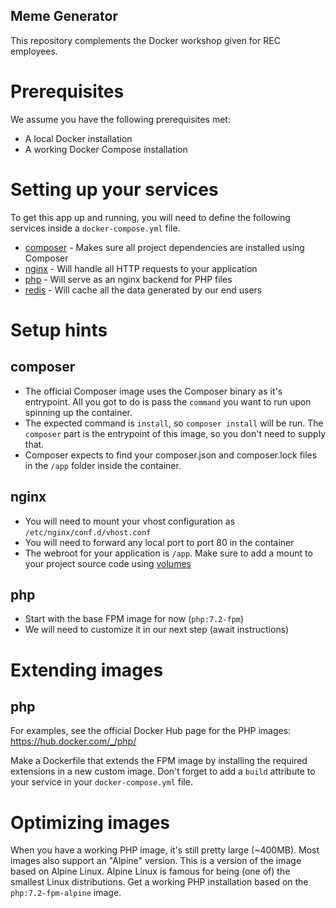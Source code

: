 Meme Generator
---

This repository complements the Docker workshop given for REC employees.

# Prerequisites

We assume you have the following prerequisites met:

- A local Docker installation
- A working Docker Compose installation

# Setting up your services

To get this app up and running, you will need to define the following services inside a `docker-compose.yml` file.

- [composer](https://hub.docker.com/_/composer/) - Makes sure all project dependencies are installed using Composer
- [nginx](https://hub.docker.com/_/nginx/) - Will handle all HTTP requests to your application
- [php](https://hub.docker.com/_/php/) - Will serve as an nginx backend for PHP files
- [redis](https://hub.docker.com/_/redis/) - Will cache all the data generated by our end users

# Setup hints

## composer

- The official Composer image uses the Composer binary as it's entrypoint.
All you got to do is pass the `command` you want to run upon spinning up the container.
- The expected command is `install`, so `composer install` will be run. The `composer` part is the entrypoint of this
image, so you don't need to supply that.
- Composer expects to find your composer.json and composer.lock files in the `/app` folder inside the container.

## nginx

- You will need to mount your vhost configuration as `/etc/nginx/conf.d/vhost.conf`
- You will need to forward any local port to port 80 in the container
- The webroot for your application is `/app`. Make sure to add a mount to your project source code using [volumes](https://docs.docker.com/compose/compose-file/#volume-configuration-reference)

## php

- Start with the base FPM image for now (`php:7.2-fpm`)
- We will need to customize it in our next step (await instructions)

# Extending images

## php

For examples, see the official Docker Hub page for the PHP images: https://hub.docker.com/_/php/

Make a Dockerfile that extends the FPM image by installing the required extensions in a new custom image.
Don't forget to add a `build` attribute to your service in your `docker-compose.yml` file.

# Optimizing images

When you have a working PHP image, it's still pretty large (~400MB).
Most images also support an "Alpine" version. This is a version of the image based on Alpine Linux.
Alpine Linux is famous for being (one of) the smallest Linux distributions.
Get a working PHP installation based on the `php:7.2-fpm-alpine` image.

